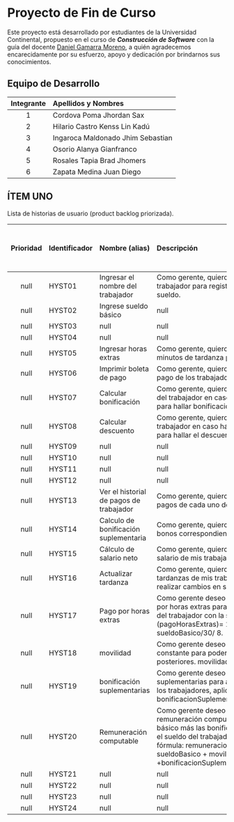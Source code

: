 # Proyecto de Fin de Curso

Este proyecto está desarrollado por estudiantes de la Universidad Continental, propuesto en el curso de ___Construcción de Software___ con la guía del docente [Daniel Gamarra Moreno](https://estudiantesavp.ucontinental.edu.pe/user/profile.php?id=9474), a quién agradecemos encarecidamente por su esfuerzo, apoyo y dedicación por brindarnos sus conocimientos.

## Equipo de Desarrollo

| __Integrante__  | __Apellidos y Nombres__  |
|:-------------: |:---------------|
| 1         | Cordova Poma Jhordan Sax |
| 2         | Hilario Castro Kenss Lin Kadú |
| 3         | Ingaroca Maldonado Jhim Sebastian |
| 4         | Osorio Alanya Gianfranco          |
| 5         | Rosales Tapia Brad Jhomers        |
| 6         | Zapata Medina Juan Diego |

## ÍTEM UNO

Lista de historias de usuario (product backlog priorizada).

| __Prioridad__  | __Identificador__  | __Nombre (alias)__  | __Descripción__  | __Puntos de Historia (Horas ideales)__  | __Responsable__  |
|:----: |:-------- |:--------------------- |:------------------------|:----: |:-----------------|
| null |HYST01 | Ingresar el nombre del trabajador | Como gerente, quiero colocar el nombre del trabajador para registrar a quien pagar el sueldo. | null | null |
| null |HYST02 | Ingrese sueldo básico | null | null | null |
| null |HYST03 | null | null | null | null |
| null |HYST04 | null | null | null | null |
| null |HYST05 | Ingresar horas extras | Como gerente, quiero colocar la cantidad de minutos de tardanza para realizar su descuento. | null | null |
| null |HYST06 | Imprimir boleta de pago | Como gerente, quiero imprimir la boleta de pago de los trabajadores para archivar | null | null |
| null |HYST07 | Calcular bonificación | Como gerente, quiero calcular la bonificación del trabajador en caso haya ingresado los datos para hallar bonificación. | null | null |
| null |HYST08 | Calcular descuento | Como gerente, quiero calcular el descuento del trabajador en caso haya ingresado los datos para hallar el descuento. | null | null |
| null |HYST09 | null | null | null | null |
| null |HYST10 | null | null | null | null |
| null |HYST11 | null | null | null | null |
| null |HYST12 | null | null | null | null |
| null |HYST13 | Ver el historial de pagos de trabajador | Como gerente, quiero visualizar el historial de pagos de cada uno de mis trabajadores | null | null |
| null |HYST14 | Calculo de bonificación suplementaria | Como gerente, quiero calcular y modificar los bonos correspondientes a mis trabajadores | null | null |
| null |HYST15 | Cálculo de salario neto | Como gerente, quiero calcular y modificar el salario de mis trabajadores | null | null |
| null |HYST16 | Actualizar tardanza | Como gerente, quiero ver los minutos de tardanzas de mis trabajadores para poder realizar cambios en su sueldo | null | null |
| null |HYST17 | Pago por horas extras | Como gerente deseo calcular calcular él pago por horas extras  para agregar él bono al sueldo del trabajador con la siguiente fórmula: (pagoHorasExtras)= 1.50 *horasExtras* sueldoBasico/30/ 8. | null | null |
| null |HYST18 | movilidad | Como gerente deseo generar la siguiente constante para poder realizar los cálculos posteriores. movilidad=1000|null | null |
| null |HYST19 | bonificación suplementarias | Como gerente deseo calcular las bonificaciones suplementarias para aplicarlos a los sueldos de los trabajadores, aplicando la siguiente fórmula: bonificacionSuplementaria=0.03*sueldoBasico.| null | null |
| null |HYST20 | Remuneración computable | Como gerente deseo calcular el la remuneración computable en base al sueldo básico más las bonificaciones para aplicarlo en el sueldo del trabajador. Aplicando la siguiente fórmula: remuneracionComputable= sueldoBasico + movilidad +bonificacionSuplementaria | null | null |
| null |HYST21 | null | null | null | null |
| null |HYST22 | null | null | null | null |
| null |HYST23 | null | null | null | null |
| null |HYST24 | null | null | null | null |
